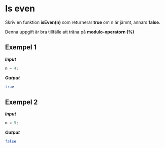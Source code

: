 # Is even

Skriv en funktion **isEven(n)** som returnerar **true** om n är jämnt, annars **false**.

Denna uppgift är bra tillfälle att träna på **modulo-operatorn (%)**

## Exempel 1

**_Input_**

```js
n = 4;
```

**_Output_**

```bash
true
```

## Exempel 2

**_Input_**

```js
n = 5;
```

**_Output_**

```bash
false
```
